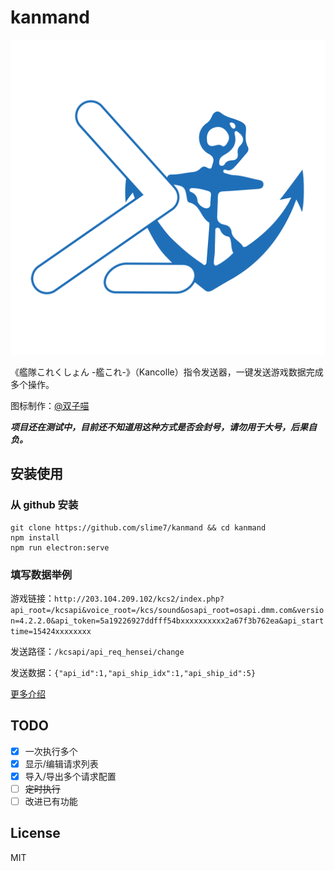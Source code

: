 # kanmand

![logo](./src/assets/logo_1024x1024.png)

《艦隊これくしょん -艦これ-》（Kancolle）指令发送器，一键发送游戏数据完成多个操作。

图标制作：[@双子喵](https://weibo.com/TWNya)

***项目还在测试中，目前还不知道用这种方式是否会封号，请勿用于大号，后果自负。***

## 安装使用

### 从 github 安装
```
git clone https://github.com/slime7/kanmand && cd kanmand
npm install
npm run electron:serve
```

### 填写数据举例
游戏链接：`http://203.104.209.102/kcs2/index.php?api_root=/kcsapi&voice_root=/kcs/sound&osapi_root=osapi.dmm.com&version=4.2.2.0&api_token=5a19226927ddfff54bxxxxxxxxxx2a67f3b762ea&api_starttime=15424xxxxxxxx`

发送路径：`/kcsapi/api_req_hensei/change`

发送数据：`{"api_id":1,"api_ship_idx":1,"api_ship_id":5}`

[更多介绍](kancolle.md)

## TODO

- [x] 一次执行多个
- [x] 显示/编辑请求列表
- [x] 导入/导出多个请求配置
- [ ] ~~定时执行~~
- [ ] 改进已有功能

## License

MIT